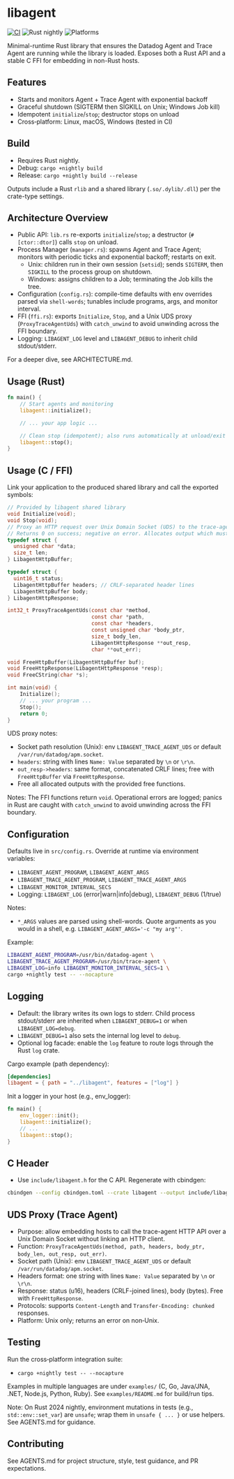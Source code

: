 # libagent

[![CI](https://github.com/tonyredondo/libagent/actions/workflows/ci.yml/badge.svg)](https://github.com/tonyredondo/libagent/actions/workflows/ci.yml)
![Rust nightly](https://img.shields.io/badge/rust-nightly-blue)
![Platforms](https://img.shields.io/badge/platforms-Linux%20%7C%20macOS%20%7C%20Windows-informational)

Minimal-runtime Rust library that ensures the Datadog Agent and Trace Agent are running while the library is loaded. Exposes both a Rust API and a stable C FFI for embedding in non-Rust hosts.

## Features
- Starts and monitors Agent + Trace Agent with exponential backoff
- Graceful shutdown (SIGTERM then SIGKILL on Unix; Windows Job kill)
- Idempotent `initialize`/`stop`; destructor stops on unload
- Cross‑platform: Linux, macOS, Windows (tested in CI)

## Build
- Requires Rust nightly.
- Debug: `cargo +nightly build`
- Release: `cargo +nightly build --release`

Outputs include a Rust `rlib` and a shared library (`.so/.dylib/.dll`) per the crate-type settings.

## Architecture Overview
- Public API: `lib.rs` re-exports `initialize`/`stop`; a destructor (`#[ctor::dtor]`) calls `stop` on unload.
- Process Manager (`manager.rs`): spawns Agent and Trace Agent; monitors with periodic ticks and exponential backoff; restarts on exit.
  - Unix: children run in their own session (`setsid`); sends `SIGTERM`, then `SIGKILL` to the process group on shutdown.
  - Windows: assigns children to a Job; terminating the Job kills the tree.
- Configuration (`config.rs`): compile-time defaults with env overrides parsed via `shell-words`; tunables include programs, args, and monitor interval.
- FFI (`ffi.rs`): exports `Initialize`, `Stop`, and a Unix UDS proxy (`ProxyTraceAgentUds`) with `catch_unwind` to avoid unwinding across the FFI boundary.
- Logging: `LIBAGENT_LOG` level and `LIBAGENT_DEBUG` to inherit child stdout/stderr.

For a deeper dive, see ARCHITECTURE.md.

## Usage (Rust)
```rust
fn main() {
    // Start agents and monitoring
    libagent::initialize();

    // ... your app logic ...

    // Clean stop (idempotent); also runs automatically at unload/exit
    libagent::stop();
}
```

## Usage (C / FFI)
Link your application to the produced shared library and call the exported symbols:
```c
// Provided by libagent shared library
void Initialize(void);
void Stop(void);
// Proxy an HTTP request over Unix Domain Socket (UDS) to the trace-agent
// Returns 0 on success; negative on error. Allocates output which must be freed.
typedef struct {
  unsigned char *data;
  size_t len;
} LibagentHttpBuffer;

typedef struct {
  uint16_t status;
  LibagentHttpBuffer headers; // CRLF-separated header lines
  LibagentHttpBuffer body;
} LibagentHttpResponse;

int32_t ProxyTraceAgentUds(const char *method,
                           const char *path,
                           const char *headers,
                           const unsigned char *body_ptr,
                           size_t body_len,
                           LibagentHttpResponse **out_resp,
                           char **out_err);

void FreeHttpBuffer(LibagentHttpBuffer buf);
void FreeHttpResponse(LibagentHttpResponse *resp);
void FreeCString(char *s);

int main(void) {
    Initialize();
    // ... your program ...
    Stop();
    return 0;
}
```

UDS proxy notes:
- Socket path resolution (Unix): env `LIBAGENT_TRACE_AGENT_UDS` or default `/var/run/datadog/apm.socket`.
- `headers`: string with lines `Name: Value` separated by `\n` or `\r\n`.
- `out_resp->headers`: same format, concatenated CRLF lines; free with `FreeHttpBuffer` via `FreeHttpResponse`.
- Free all allocated outputs with the provided free functions.

Notes: The FFI functions return `void`. Operational errors are logged; panics in Rust are caught with `catch_unwind` to avoid unwinding across the FFI boundary.

## Configuration
Defaults live in `src/config.rs`. Override at runtime via environment variables:
- `LIBAGENT_AGENT_PROGRAM`, `LIBAGENT_AGENT_ARGS`
- `LIBAGENT_TRACE_AGENT_PROGRAM`, `LIBAGENT_TRACE_AGENT_ARGS`
- `LIBAGENT_MONITOR_INTERVAL_SECS`
- Logging: `LIBAGENT_LOG` (error|warn|info|debug), `LIBAGENT_DEBUG` (1/true)

Notes:
- `*_ARGS` values are parsed using shell-words. Quote arguments as you would in a shell, e.g. `LIBAGENT_AGENT_ARGS='-c "my arg"'`.

Example:
```sh
LIBAGENT_AGENT_PROGRAM=/usr/bin/datadog-agent \
LIBAGENT_TRACE_AGENT_PROGRAM=/usr/bin/trace-agent \
LIBAGENT_LOG=info LIBAGENT_MONITOR_INTERVAL_SECS=1 \
cargo +nightly test -- --nocapture
```

## Logging
- Default: the library writes its own logs to stderr. Child process stdout/stderr are inherited when `LIBAGENT_DEBUG=1` or when `LIBAGENT_LOG=debug`.
- `LIBAGENT_DEBUG=1` also sets the internal log level to `debug`.
- Optional log facade: enable the `log` feature to route logs through the Rust `log` crate.

Cargo example (path dependency):
```toml
[dependencies]
libagent = { path = "../libagent", features = ["log"] }
```

Init a logger in your host (e.g., env_logger):
```rust
fn main() {
    env_logger::init();
    libagent::initialize();
    // ...
    libagent::stop();
}
```

## C Header
- Use `include/libagent.h` for the C API. Regenerate with cbindgen:
```sh
cbindgen --config cbindgen.toml --crate libagent --output include/libagent.h
```

## UDS Proxy (Trace Agent)
- Purpose: allow embedding hosts to call the trace-agent HTTP API over a Unix Domain Socket without linking an HTTP client.
- Function: `ProxyTraceAgentUds(method, path, headers, body_ptr, body_len, out_resp, out_err)`.
- Socket path (Unix): env `LIBAGENT_TRACE_AGENT_UDS` or default `/var/run/datadog/apm.socket`.
- Headers format: one string with lines `Name: Value` separated by `\n` or `\r\n`.
- Response: status (u16), headers (CRLF-joined lines), body (bytes). Free with `FreeHttpResponse`.
- Protocols: supports `Content-Length` and `Transfer-Encoding: chunked` responses.
- Platform: Unix only; returns an error on non‑Unix.

## Testing
Run the cross‑platform integration suite:
- `cargo +nightly test -- --nocapture`

Examples in multiple languages are under `examples/` (C, Go, Java/JNA, .NET, Node.js, Python, Ruby). See `examples/README.md` for build/run tips.

Note: On Rust 2024 nightly, environment mutations in tests (e.g., `std::env::set_var`) are `unsafe`; wrap them in `unsafe { ... }` or use helpers. See AGENTS.md for guidance.

## Contributing
See AGENTS.md for project structure, style, test guidance, and PR expectations.
